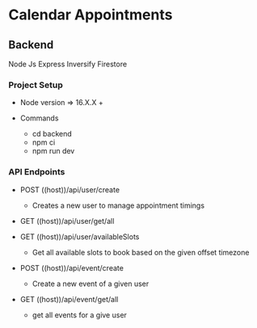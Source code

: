 # Calendar Appointments


## Backend
Node Js
Express
Inversify
Firestore

### Project Setup

* Node version => 16.X.X +

* Commands
    - cd backend
    - npm ci
    - npm run dev

### API Endpoints

* POST ((host))/api/user/create
    - Creates a new user to manage appointment timings

* GET ((host))/api/user/get/all

* GET ((host))/api/user/availableSlots
    - Get all available slots to book based on the given offset timezone

* POST ((host))/api/event/create
    - Create a new event of a given user

* GET ((host))/api/event/get/all
    - get all events for a give user


